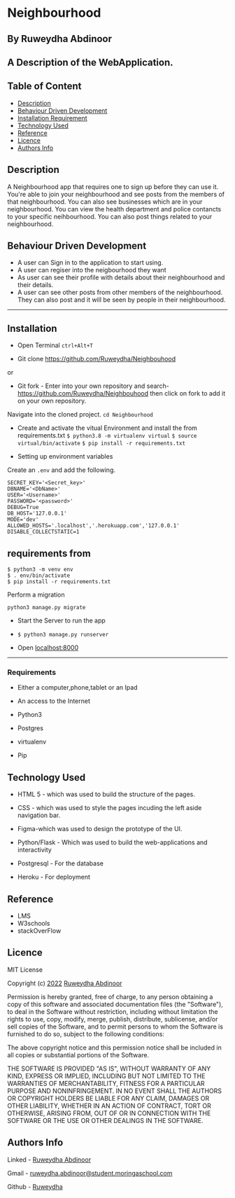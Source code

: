 # Neighbourhood
## By Ruweydha Abdinoor

## A Description of the WebApplication.

## Table of Content

+ [Description](#description)
+ [Behaviour Driven Development](#behaviour-driven-development)
+ [Installation Requirement](#Installation)
+ [Technology Used](#technology-used)
+ [Reference](#reference)
+ [Licence](#licence)
+ [Authors Info](#authors-info)

## Description

<p>A Neighbourhood app that requires one to sign up before they can use it. You're able to join your neighbourhood and see posts from the members of that neighbourhood. You can also see businesses which are in your neighbourhood. You can view the health department and police contancts to your specific neihbourhood. You can also post things related to your neighbourhood.
</p>

## Behaviour Driven Development

<p>

* A user can Sign in to the application to start using.
* A user can regiser into the neigbourhood they want
* As user can see their profile with details about their neighbourhood and their details.
* A user can see other posts from other members of the neighbourhood. They can also post and it will be seen by people in their neighbourhood.

</p>

***
## Installation

* Open Terminal `ctrl+Alt+T`

* Git clone https://github.com/Ruweydha/Neighbouhood

or

* Git fork - Enter into your own repository and search-https://github.com/Ruweydha/Neighbouhood then click on fork to add
it on your own repository.

 Navigate into the cloned project. 
`cd Neighbourhood`


* Create and activate the vitual Environment and install the from requirements.txt
`$ python3.8 -m virtualenv virtual`
`$ source virtual/bin/activate`
`$ pip install -r requirements.txt`

* Setting up environment variables

Create an `.env` and add the following.
```
SECRET_KEY='<Secret_key>'
DBNAME='<DbName>'
USER='<Username>'
PASSWORD='<password>'
DEBUG=True
DB_HOST='127.0.0.1'
MODE='dev'
ALLOWED_HOSTS='.localhost','.herokuapp.com','127.0.0.1'
DISABLE_COLLECTSTATIC=1

```

requirements from 
---
```
$ python3 -m venv env
$ . env/bin/activate
$ pip install -r requirements.txt

```
Perform a migration
```
python3 manage.py migrate

```


* Start the Server to run the app
* `$ python3 manage.py runserver`

* Open [localhost:8000](#)
***


### Requirements

* Either a computer,phone,tablet or an Ipad

* An access to the Internet

* Python3

* Postgres

* virtualenv

* Pip


## Technology Used

* HTML 5 - which was used to build the structure of the pages.

* CSS - which was used to style the pages incuding the left aside navigation bar.

* Figma-which was used to design the prototype of the UI.

* Python/Flask - Which was used to build the web-applications and interactivity

* Postgresql - For the database

* Heroku - For deployment

## Reference

* LMS
* W3schools
* stackOverFlow


## Licence

MIT License

Copyright (c) [2022](#licence) [Ruweydha Abdinoor](#licence)

Permission is hereby granted, free of charge, to any person obtaining a copy
of this software and associated documentation files (the "Software"), to deal
in the Software without restriction, including without limitation the rights
to use, copy, modify, merge, publish, distribute, sublicense, and/or sell
copies of the Software, and to permit persons to whom the Software is
furnished to do so, subject to the following conditions:

The above copyright notice and this permission notice shall be included in all
copies or substantial portions of the Software.

THE SOFTWARE IS PROVIDED "AS IS", WITHOUT WARRANTY OF ANY KIND, EXPRESS OR
IMPLIED, INCLUDING BUT NOT LIMITED TO THE WARRANTIES OF MERCHANTABILITY,
FITNESS FOR A PARTICULAR PURPOSE AND NONINFRINGEMENT. IN NO EVENT SHALL THE
AUTHORS OR COPYRIGHT HOLDERS BE LIABLE FOR ANY CLAIM, DAMAGES OR OTHER
LIABILITY, WHETHER IN AN ACTION OF CONTRACT, TORT OR OTHERWISE, ARISING FROM,
OUT OF OR IN CONNECTION WITH THE SOFTWARE OR THE USE OR OTHER DEALINGS IN THE
SOFTWARE.


## Authors Info


Linked - [Ruweydha Abdinoor](https://www.linkedin.com/in/ruweydha-abdinoor-859921224/)

Gmail - [ruweydha.abdinoor@student.moringaschool.com]()

Github - [Ruweydha](https://github.com/Ruweydha)
